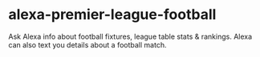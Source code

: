 # alexa-premier-league-football
Ask Alexa info about football fixtures, league table stats &amp; rankings. Alexa can also text you details about a football match.
